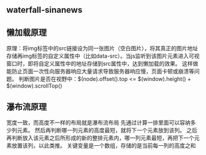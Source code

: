 ## waterfall-sinanews
[]()
## 懒加载原理
原理：将img标签中的src链接设为同一张图片（空白图片），将其真正的图片地址存储再img标签的自定义属性中（比如data-src）。当js监听到该图片元素进入可视窗口时，即将自定义属性中的地址存储到src属性中，达到懒加载的效果。
这样做能防止页面一次性向服务器响应大量请求导致服务器响应慢，页面卡顿或崩溃等问题。
判断图片是否在视野中：$(node).offset().top  <= $(window).height() + $(window).scrollTop()

## 瀑布流原理
宽度一致，而高度不一样的布局就是瀑布流布局
先通过计算一排里面可以容纳多少列元素。
然后再判断哪一列元素的高度最短，就将下一个元素放到该列。
之后再判断放入该元素之后所形成的新的整排元素内，哪一列元素最短，再把下一个元素放置该列，以此类推。
关键变量是一个数组，存储的是当前每一列的高度之和
